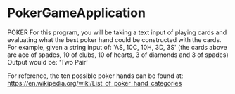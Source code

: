 # PokerGameApplication

POKER
For this program, you will be taking a text input of playing cards and evaluating what the best poker
hand could be constructed with the cards.
For example, given a string input of:
'AS, 10C, 10H, 3D, 3S'
(the cards above are ace of spades, 10 of clubs, 10 of hearts, 3 of diamonds and 3 of spades)
Output would be: 'Two Pair'

For reference, the ten possible poker hands can be found at:
https://en.wikipedia.org/wiki/List_of_poker_hand_categories
